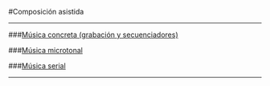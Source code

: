 #Composición asistida

***

###[Música concreta (grabación y secuenciadores)](https://github.com/electropipe/secuenciadores)

###[Música microtonal]()

###[Música serial]()

___


